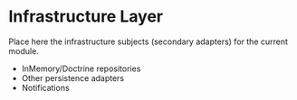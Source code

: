 # Infrastructure Layer

Place here the infrastructure subjects (secondary adapters) for the current module.

 * InMemory/Doctrine repositories
 * Other persistence adapters
 * Notifications
